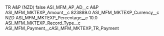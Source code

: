 <?xml version="1.0" encoding="UTF-8"?>
<CustomMetadata xmlns="http://soap.sforce.com/2006/04/metadata" xmlns:xsi="http://www.w3.org/2001/XMLSchema-instance" xmlns:xsd="http://www.w3.org/2001/XMLSchema">
    <label>TR A&amp;P (NZD)</label>
    <protected>false</protected>
    <values>
        <field>ASI_MFM_AP_AD__c</field>
        <value xsi:type="xsd:string">A&amp;P</value>
    </values>
    <values>
        <field>ASI_MFM_MKTEXP_Amount__c</field>
        <value xsi:type="xsd:double">823889.0</value>
    </values>
    <values>
        <field>ASI_MFM_MKTEXP_Currency__c</field>
        <value xsi:type="xsd:string">NZD</value>
    </values>
    <values>
        <field>ASI_MFM_MKTEXP_Percentage__c</field>
        <value xsi:type="xsd:double">10.0</value>
    </values>
    <values>
        <field>ASI_MFM_MKTEXP_Record_Type__c</field>
        <value xsi:type="xsd:string">ASI_MFM_Payment__cASI_MFM_MKTEXP_TR_Payment</value>
    </values>
</CustomMetadata>
